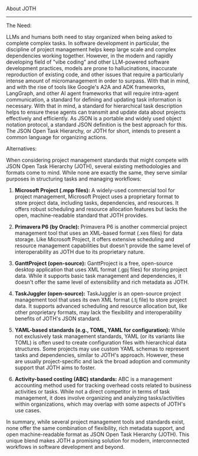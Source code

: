 About JOTH

---

The Need:

LLMs and humans both need to stay organized when being asked to complete complex tasks.  In software development in particular, the discipline of project management helps keep large scale and complex dependencies working together.  However, in the modern and rapidly developing field of "vibe coding" and other LLM-powered software development practices, models are prone to hallucinations, inaccurate reproduction of existing code, and other issues that require a particularly intense amount of micromanagement in order to surpass.  With that in mind, and with the rise of tools like Google's A2A and ADK frameworks, LangGraph, and other AI agent frameworks that will require intra-agent communication, a standard for defining and updating task information is necessary.  With that in mind, a standard for hierarchical task description helps to ensure these agents can transmit and update data about projects effectively and efficiently.  As JSON is a portable and widely used object notation protocol, a standard JSON definition is the best approach for this.  The JSON Open Task Hierarchy, or JOTH for short, intends to present a common language for organizing actions.


Alternatives:

When considering project management standards that might compete with JSON Open Task Hierarchy (JOTH), several 
existing methodologies and formats come to mind. While none are exactly the same, they serve similar purposes 
in structuring tasks and managing workflows:

1. **Microsoft Project (.mpp files):** A widely-used commercial tool for project management, Microsoft Project 
uses a proprietary format to store project data, including tasks, dependencies, and resources. It offers robust 
scheduling and resource allocation features but lacks the open, machine-readable standard that JOTH provides.

2. **Primavera P6 (by Oracle):** Primavera P6 is another commercial project management tool that uses an 
XML-based format (.xes files) for data storage. Like Microsoft Project, it offers extensive scheduling and 
resource management capabilities but doesn't provide the same level of interoperability as JOTH due to its 
proprietary nature.

3. **GanttProject (open-source):** GanttProject is a free, open-source desktop application that uses XML format 
(.gpj files) for storing project data. While it supports basic task management and dependencies, it doesn't 
offer the same level of extensibility and rich metadata as JOTH.

4. **TaskJuggler (open-source):** TaskJuggler is an open-source project management tool that uses its own XML 
format (.tj file) to store project data. It supports advanced scheduling and resource allocation but, like 
other proprietary formats, may lack the flexibility and interoperability benefits of JOTH's JSON standard.

5. **YAML-based standards (e.g., TOML, YAML for configuration):** While not exclusively task management 
standards, YAML (or its variants like TOML) is often used to create configuration files with hierarchical data 
structures. Some projects may use custom YAML schemas to represent tasks and dependencies, similar to JOTH's 
approach. However, these are usually project-specific and lack the broad adoption and community support that 
JOTH aims to foster.

6. **Activity-based costing (ABC) standards:** ABC is a management accounting method used for tracking overhead 
costs related to business activities or tasks. While not a direct competitor in terms of task management, it 
does involve organizing and analyzing tasks/activities within organizations, which may overlap with some 
aspects of JOTH's use cases.

In summary, while several project management tools and standards exist, none offer the same combination of 
flexibility, rich metadata support, and open machine-readable format as JSON Open Task Hierarchy (JOTH). This 
unique blend makes JOTH a promising solution for modern, interconnected workflows in software development and 
beyond.


